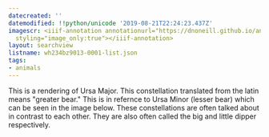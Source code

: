 ```yaml
---
datecreated: ''
datemodified: !!python/unicode '2019-08-21T22:24:23.437Z'
imagescr: <iiif-annotation annotationurl="https://dnoneill.github.io/annotate/annotations/c5594040-67bb-464a-8d77-dad2231875c8.json"
  styling="image_only:true"></iiif-annotation>
layout: searchview
listname: wh234bz9013-0001-list.json
tags:
- animals
---
```

This is a rendering of Ursa Major. This constellation translated from the latin means "greater bear." This is in refernce to Ursa Minor (lesser bear) which can be seen in the image below.
These constellations are often talked about in contrast to each other. They are also often called the big and little dipper respectively.